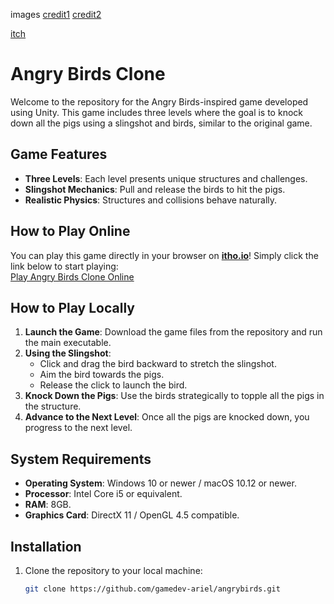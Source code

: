 images [credit1](https://angrybirds.fandom.com/)
[credit2](angrybirdsfanon.fandom.com)

[itch](https://ithamarspitz.itch.io/angrybirds)


# Angry Birds Clone

Welcome to the repository for the Angry Birds-inspired game developed using Unity. This game includes three levels where the goal is to knock down all the pigs using a slingshot and birds, similar to the original game.

## Game Features

- **Three Levels**: Each level presents unique structures and challenges.
- **Slingshot Mechanics**: Pull and release the birds to hit the pigs.
- **Realistic Physics**: Structures and collisions behave naturally.

## How to Play Online

You can play this game directly in your browser on **[itho.io](https://itho.io)**! Simply click the link below to start playing:  
[Play Angry Birds Clone Online](https://ithamarspitz.itch.io/angrybirds)

## How to Play Locally

1. **Launch the Game**: Download the game files from the repository and run the main executable.
2. **Using the Slingshot**:
   - Click and drag the bird backward to stretch the slingshot.
   - Aim the bird towards the pigs.
   - Release the click to launch the bird.
3. **Knock Down the Pigs**: Use the birds strategically to topple all the pigs in the structure.
4. **Advance to the Next Level**: Once all the pigs are knocked down, you progress to the next level.

## System Requirements

- **Operating System**: Windows 10 or newer / macOS 10.12 or newer.
- **Processor**: Intel Core i5 or equivalent.
- **RAM**: 8GB.
- **Graphics Card**: DirectX 11 / OpenGL 4.5 compatible.

## Installation

1. Clone the repository to your local machine:
   ```bash
   git clone https://github.com/gamedev-ariel/angrybirds.git
